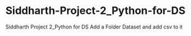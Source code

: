 # Siddharth-Project-2_Python-for-DS
Siddharth Project 2_Python for DS
Add a Folder Dataset and add csv to it
